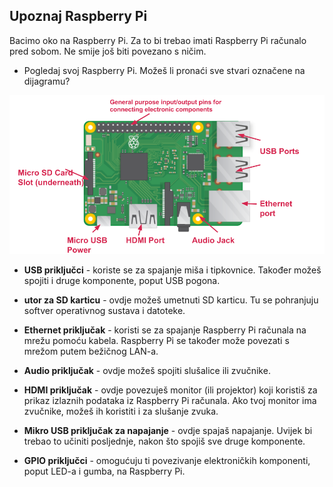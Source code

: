 ## Upoznaj Raspberry Pi

Bacimo oko na Raspberry Pi. Za to bi trebao imati Raspberry Pi računalo pred sobom. Ne smije još biti povezano s ničim.

+ Pogledaj svoj Raspberry Pi. Možeš li pronaći sve stvari označene na dijagramu?

![screenshot](images/pi-labelled-names.png)

+ **USB priključci** - koriste se za spajanje miša i tipkovnice. Također možeš spojiti i druge komponente, poput USB pogona.

+ **utor za SD karticu** - ovdje možeš umetnuti SD karticu. Tu se pohranjuju softver operativnog sustava i datoteke.

+ **Ethernet priključak** - koristi se za spajanje Raspberry Pi računala na mrežu pomoću kabela. Raspberry Pi se također može povezati s mrežom putem bežičnog LAN-a.

+ **Audio priključak** - ovdje možeš spojiti slušalice ili zvučnike.

+ **HDMI priključak** - ovdje povezuješ monitor (ili projektor) koji koristiš za prikaz izlaznih podataka iz Raspberry Pi računala. Ako tvoj monitor ima zvučnike, možeš ih koristiti i za slušanje zvuka.

+ **Mikro USB priključak za napajanje** - ovdje spajaš napajanje. Uvijek bi trebao to učiniti posljednje, nakon što spojiš sve druge komponente.

+ **GPIO priključci** - omogućuju ti povezivanje elektroničkih komponenti, poput LED-a i gumba, na Raspberry Pi.